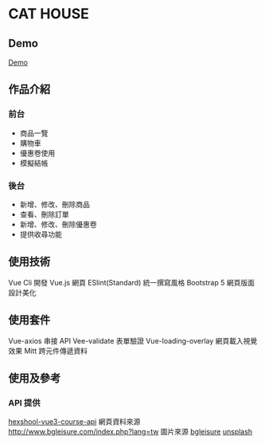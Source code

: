 # CAT HOUSE
## Demo
<a href="https://asd25202002.github.io/Vue-project/dist/#/userboard/home">Demo<a>

## 作品介紹

### 前台
+ 商品一覽
+ 購物車
+ 優惠卷使用
+ 模擬結帳

### 後台
+ 新增、修改、刪除商品
+ 查看、刪除訂單
+ 新增、修改、刪除優惠卷
+ 提供收尋功能

## 使用技術

Vue Cli 開發 Vue.js 網頁
ESlint(Standard) 統一撰寫風格
Bootstrap 5 網頁版面設計美化

## 使用套件

Vue-axios 串接 API
Vee-validate 表單驗證
Vue-loading-overlay 網頁載入視覺效果
Mitt 跨元件傳遞資料

## 使用及參考

### API 提供
<a href="https://github.com/hexschool/vue3-course-api-wiki/wiki">hexshool-vue3-course-api<a>
網頁資料來源
<a href="http://www.bgleisure.com/index.php?lang=tw">http://www.bgleisure.com/index.php?lang=tw<a>
圖片來源
<a href="http://www.bgleisure.com/index.php?lang=tw">bgleisure<a>
<a href="https://unsplash.com/">unsplash<a>
